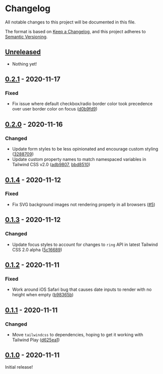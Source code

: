 # Changelog

All notable changes to this project will be documented in this file.

The format is based on [Keep a Changelog](https://keepachangelog.com/en/1.0.0/),
and this project adheres to [Semantic Versioning](https://semver.org/spec/v2.0.0.html).

## [Unreleased]

- Nothing yet!

## [0.2.1] - 2020-11-17

### Fixed

- Fix issue where default checkbox/radio border color took precedence over user border color on focus ([d0b9fd9](https://github.com/tailwindlabs/tailwindcss-forms/commit/d0b9fd9))

## [0.2.0] - 2020-11-16

### Changed

- Update form styles to be less opinionated and encourage custom styling ([3288709](https://github.com/tailwindlabs/tailwindcss-forms/commit/3288709b59f4101511ec19f30cb2dafe7738251e))
- Update custom property names to match namespaced variables in Tailwind CSS v2.0 ([adb9807](https://github.com/tailwindlabs/tailwindcss-forms/commit/adb98078fc830d0416cb5ea2c895e997d5f0a5ec), [bbd8510](https://github.com/tailwindlabs/tailwindcss-forms/commit/bbd85102ef4a402b3c39d997c025208a33694cc4))

## [0.1.4] - 2020-11-12

### Fixed

- Fix SVG background images not rendering properly in all browsers ([#5](https://github.com/tailwindlabs/tailwindcss-forms/pull/5))

## [0.1.3] - 2020-11-12

### Changed

- Update focus styles to account for changes to `ring` API in latest Tailwind CSS 2.0 alpha ([5c16689](https://github.com/tailwindlabs/tailwindcss-forms/commit/5c166896b06475832bd8364f9f3ef5c4baec585f))

## [0.1.2] - 2020-11-11

### Fixed

- Work around iOS Safari bug that causes date inputs to render with no height when empty ([b98365b](https://github.com/tailwindlabs/tailwindcss-forms/commit/b98365b903b586bfbe7a6ae745ba64b5d87e23e3))

## [0.1.1] - 2020-11-11

### Changed

- Move `tailwindcss` to dependencies, hoping to get it working with Tailwind Play ([d625ea1](https://github.com/tailwindlabs/tailwindcss-forms/commit/d625ea11bd111a4d8cde937e36f3d229ecdf7c6a))

## [0.1.0] - 2020-11-11

Initial release!

[unreleased]: https://github.com/tailwindlabs/tailwindcss-forms/compare/v0.2.1...HEAD
[0.2.1]: https://github.com/tailwindlabs/tailwindcss-forms/compare/v0.2.0...v0.2.1
[0.2.0]: https://github.com/tailwindlabs/tailwindcss-forms/compare/v0.1.4...v0.2.0
[0.1.4]: https://github.com/tailwindlabs/tailwindcss-forms/compare/v0.1.3...v0.1.4
[0.1.3]: https://github.com/tailwindlabs/tailwindcss-forms/compare/v0.1.2...v0.1.3
[0.1.2]: https://github.com/tailwindlabs/tailwindcss-forms/compare/v0.1.1...v0.1.2
[0.1.1]: https://github.com/tailwindlabs/tailwindcss-forms/compare/v0.1.0...v0.1.1
[0.1.0]: https://github.com/tailwindlabs/tailwindcss-forms/releases/tag/v0.1.0
